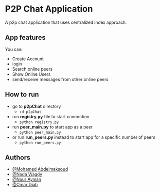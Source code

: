 # P2P Chat Application

A p2p chat application that uses centralized index approach.

## App features

You can:

- Create Account
- login
- Search online peers
- Show Online Users
- send/receive messages from other online peers

## How to run

- go to **p2pChat** directory
  - `cd p2pChat`
- run **registry.py** file to start connection
  - `python registry.py`
- run **peer_main.py** to start app as a peer
  - `python peer_main.py`
- or run **run_peers.py** instead to start app for a specific number of peers
  - `python run_peers.py`

## Authors

- [@Mohamed Abdelmaksoud](https://github.com/helmy162)
- [@Nada Wagdy](https://github.com/nadaWagdy)
- [@Nour Ayman](https://github.com/NourAbouElMakarem)
- [@Omar Diab](https://github.com/OmarMDiab)
